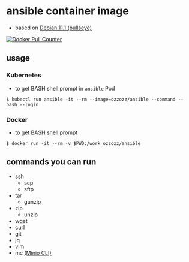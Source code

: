 # ansible container image
- based on [Debian 11.1 (bullseye)](https://www.debian.org/releases/stable/amd64/release-notes/index.en.html)

[![Docker Pull Counter](https://img.shields.io/docker/pulls/ozzozz/ansible.svg)](https://hub.docker.com/r/ozzozz/ansible/)

## usage

### Kubernetes
- to get BASH shell prompt in `ansible` Pod

```
$ kubectl run ansible -it --rm --image=ozzozz/ansible --command -- bash --login
```

### Docker
- to get BASH shell prompt

```
$ docker run -it --rm -v $PWD:/work ozzozz/ansible
```

## commands you can run

* ssh
  * scp
  * sftp
* tar
  * gunzip
* zip
  * unzip
* wget
* curl
* git
* jq
* vim
* mc [(Minio CLI)](https://docs.minio.io/docs/minio-client-quickstart-guide)
